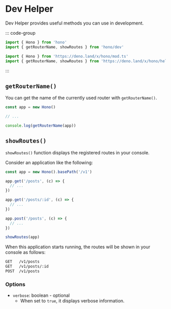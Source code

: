 # Dev Helper

Dev Helper provides useful methods you can use in development.

::: code-group

```ts [npm]
import { Hono } from 'hono'
import { getRouterName, showRoutes } from 'hono/dev'
```

```ts [Deno]
import { Hono } from 'https://deno.land/x/hono/mod.ts'
import { getRouterName, showRoutes } from 'https://deno.land/x/hono/helper.ts'
```

:::

## `getRouterName()`

You can get the name of the currently used router with `getRouterName()`.

```ts
const app = new Hono()

// ...

console.log(getRouterName(app))
```

## `showRoutes()`

`showRoutes()` function displays the registered routes in your console.

Consider an application like the following:

```ts
const app = new Hono().basePath('/v1')

app.get('/posts', (c) => {
  // ...
})

app.get('/posts/:id', (c) => {
  // ...
})

app.post('/posts', (c) => {
  // ...
})

showRoutes(app)
```

When this application starts running, the routes will be shown in your console as follows:

```txt
GET   /v1/posts
GET   /v1/posts/:id
POST  /v1/posts
```

### Options

- `verbose`: boolean - optional
  - When set to `true`, it displays verbose information.
